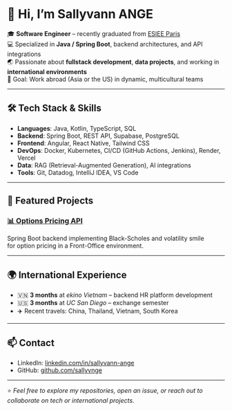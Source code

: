 # 👋 Hi, I’m Sallyvann ANGE  

🎓 **Software Engineer** – recently graduated from [ESIEE Paris](https://www.esiee.fr/)  
💻 Specialized in **Java / Spring Boot**, backend architectures, and API integrations  
🌏 Passionate about **fullstack development**, **data projects**, and working in **international environments**  
🚀 Goal: Work abroad (Asia or the US) in dynamic, multicultural teams

---

## 🛠️ Tech Stack & Skills

- **Languages**: Java, Kotlin, TypeScript, SQL
- **Backend**: Spring Boot, REST API, Supabase, PostgreSQL
- **Frontend**: Angular, React Native, Tailwind CSS
- **DevOps**: Docker, Kubernetes, CI/CD (GitHub Actions, Jenkins), Render, Vercel
- **Data**: RAG (Retrieval-Augmented Generation), AI integrations
- **Tools**: Git, Datadog, IntelliJ IDEA, VS Code

---

## 📌 Featured Projects

### [📊 Options Pricing API](https://github.com/alaurrs/open-pricing-api)
Spring Boot backend implementing Black-Scholes and volatility smile  
for option pricing in a Front-Office environment.

---

## 🌍 International Experience

- 🇻🇳 **3 months** at *ekino Vietnam* – backend HR platform development
- 🇺🇸 **3 months** at *UC San Diego* – exchange semester
- ✈️ Recent travels: China, Thailand, Vietnam, South Korea  

---

## 📫 Contact

- LinkedIn: [linkedin.com/in/sallyvann-ange](https://www.linkedin.com/in/sallyvann-ange)
- GitHub: [github.com/sallyvnge](https://github.com/sallyvnge)

---

⭐️ *Feel free to explore my repositories, open an issue, or reach out to collaborate on tech or international projects.*
